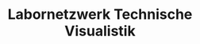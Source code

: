 ---
title: Labornetzwerk Technische Visualistik
link: http://technische-visualistik.de
status: disabled
description: local network of companies and research institutions in Saxony.
---